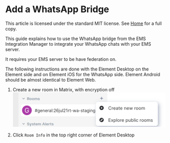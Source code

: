 # Add a WhatsApp Bridge

This article is licensed under the standard MIT license. See [Home](index.md) for a full copy.

This guide explains how to use the WhatsApp bridge from the EMS Integration Manager to integrate your WhatsApp chats with your EMS server.

It requires your EMS server  to be have federation on.

The following instructions are done with the  Element Desktop on the Element side and on Element iOS for the WhatsApp side. Element Android should be almost identical to Element Web.

1. Create a new room in Matrix, with encryption off 
![](images/create-new-room-Screenshot%20from%202021-07-26%2022-31-56.png)  


1. Click `Room Info` in the top right corner of  Element Desktop  
